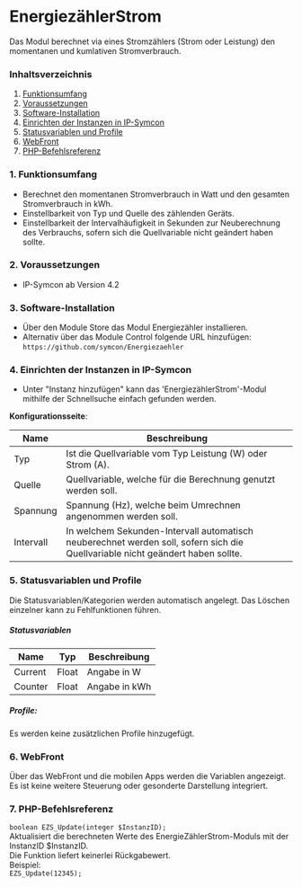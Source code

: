 # EnergiezählerStrom
Das Modul berechnet via eines Stromzählers (Strom oder Leistung) den momentanen und kumlativen Stromverbrauch.

### Inhaltsverzeichnis

1. [Funktionsumfang](#1-funktionsumfang)
2. [Voraussetzungen](#2-voraussetzungen)
3. [Software-Installation](#3-software-installation)
4. [Einrichten der Instanzen in IP-Symcon](#4-einrichten-der-instanzen-in-ip-symcon)
5. [Statusvariablen und Profile](#5-statusvariablen-und-profile)
6. [WebFront](#6-webfront)
7. [PHP-Befehlsreferenz](#7-php-befehlsreferenz)

### 1. Funktionsumfang

* Berechnet den momentanen Stromverbrauch in Watt und den gesamten Stromverbrauch in kWh.
* Einstellbarkeit von Typ und Quelle des zählenden Geräts.
* Einstellbarkeit der Intervalhäufigkeit in Sekunden zur Neuberechnung des Verbrauchs, sofern sich die Quellvariable nicht geändert haben sollte.

### 2. Voraussetzungen

- IP-Symcon ab Version 4.2

### 3. Software-Installation

* Über den Module Store das Modul Energiezähler installieren.
* Alternativ über das Module Control folgende URL hinzufügen:
`https://github.com/symcon/Energiezaehler`  

### 4. Einrichten der Instanzen in IP-Symcon

- Unter "Instanz hinzufügen" kann das 'EnergiezählerStrom'-Modul mithilfe der Schnellsuche einfach gefunden werden.  

__Konfigurationsseite__:

Name      | Beschreibung
--------- | ---------------------------------
Typ       | Ist die Quellvariable vom Typ Leistung (W) oder Strom (A).
Quelle    | Quellvariable, welche für die Berechnung genutzt werden soll.
Spannung  | Spannung (Hz), welche beim Umrechnen angenommen werden soll.
Intervall | In welchem Sekunden-Intervall automatisch neuberechnet werden soll, sofern sich die Quellvariable nicht geändert haben sollte.


### 5. Statusvariablen und Profile

Die Statusvariablen/Kategorien werden automatisch angelegt. Das Löschen einzelner kann zu Fehlfunktionen führen.

##### Statusvariablen

Name                   | Typ     | Beschreibung
---------------------- | ------- | ----------------
Current                | Float   | Angabe in W
Counter                | Float   | Angabe in kWh

##### Profile:

Es werden keine zusätzlichen Profile hinzugefügt.

### 6. WebFront

Über das WebFront und die mobilen Apps werden die Variablen angezeigt. Es ist keine weitere Steuerung oder gesonderte Darstellung integriert.

### 7. PHP-Befehlsreferenz

`boolean EZS_Update(integer $InstanzID);`  
Aktualisiert die berechneten Werte des EnergieZählerStrom-Moduls mit der InstanzID $InstanzID.  
Die Funktion liefert keinerlei Rückgabewert.  
Beispiel:  
`EZS_Update(12345);`
